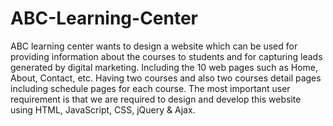 # ABC-Learning-Center
ABC learning center wants to design a website which can be used for providing information about the courses to students and for capturing leads generated by digital marketing. Including the 10 web pages such as Home, About, Contact, etc. Having two courses and also two courses detail pages including schedule pages for each course. The most important user requirement is that we are required to design and develop this website using HTML, JavaScript, CSS, jQuery & Ajax.
